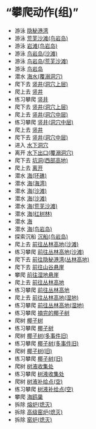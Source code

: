 # “攀爬动作(组)”  
- 游泳 [隐秘港湾](Path_BirdRockToCove.md)  
- 游泳 [荒芜沙滩(鸟岩岛)](Path_BirdRockToDesolateBeach.md)  
- 游泳 [岩滩(鸟岩岛)](Path_BirdRockToRocks.md)  
- 游泳 [鸟岩岛(沙滩)](Path_CoveToBirdRock.md)  
- 游泳 [鸟岩岛(荒芜沙滩)](Path_DesolateBeachToBirdRock.md)  
- 游泳 [鸟岩岛](Path_RocksToBirdRock.md)  
- 潜水 [海水(覆溺洞穴)](Sea_Cave.md)  
- 爬下去 [竖井(洞穴上层)](ShaftCrystalChamberToFloodedChamber.md)  
- 爬上去 [竖井](ShaftFloodedChamberToCrystalChamber.md)  
- 练习攀爬 [竖井](ShaftFloodedChamberToCrystalChamber.md)  
- 爬下去 [竖井(洞穴上层)](ShaftHighChamberToMidChamber.md)  
- 爬上去 [竖井(洞穴中层)](ShaftLowChamberToMidChamber.md)  
- 练习攀爬 [竖井(洞穴中层)](ShaftLowChamberToMidChamber.md)  
- 爬上去 [竖井](ShaftMidChamberToHighChamber.md)  
- 爬下去 [竖井(洞穴中层)](ShaftMidChamberToLowChamber.md)  
- 进入 [水下洞穴](UnderwaterEntrance.md)  
- 离开 [水下出口(覆溺洞穴)](UnderwaterExit.md)  
- 爬下去 [坑洞(西部高地)](HighlandHoleEntrance.md)  
- 爬上去 [离开](HighlandHoleExit.md)  
- 潜水 [海(环礁)](Sea_Atoll.md)  
- 潜水 [海(海湾)](Sea_Bay.md)  
- 潜水 [海(沙滩)](Sea_Beach.md)  
- 潜水 [海(沙滩)](Sea_Cove.md)  
- 潜水 [海(荒芜沙滩)](Sea_DesolateBeach.md)  
- 潜水 [海(红树林)](Sea_Mangroves.md)  
- 潜水 [海](Sea_Raft.md)  
- 潜水 [海(鸟岩岛)](Sea_Rocks.md)  
- 探索沉船 [沉船(鸟岩岛)](Shipwreck.md)  
- 爬上去 [前往丛林高地(沙滩)](Path_CoveToJungleHighlands.md)  
- 练习攀爬 [前往丛林高地(沙滩)](Path_CoveToJungleHighlands.md)  
- 爬下去 [前往隐秘港湾(丛林高地)](Path_JungleHighlandsToCove.md)  
- 爬下去 [前往山谷悬崖](Path_JungleHighlandsToValley.md)  
- 攀爬 [前往湿地悬崖](Path_JungleHighlandsToWetlands.md)  
- 爬上去 [前往丛林高地](Path_ValleyToJungleHighlands.md)  
- 练习攀爬 [前往丛林高地](Path_ValleyToJungleHighlands.md)  
- 爬上去 [前往丛林高地(湿地)](Path_WetlandsToJungleHighlands.md)  
- 练习攀爬 [前往丛林高地(湿地)](Path_WetlandsToJungleHighlands.md)  
- 练习攀爬 [摘完的椰子树](PalmTreeCleared.md)  
- 爬树 [椰子树](PalmTreeNew.md)  
- 练习攀爬 [椰子树](PalmTreeNew.md)  
- 爬树 [椰子树(多事件旧)](PalmTreeNewMultiEventOld.md)  
- 练习攀爬 [椰子树(多事件旧)](PalmTreeNewMultiEventOld.md)  
- 爬树 [椰子树(旧)](PalmTreeOld.md)  
- 练习攀爬 [椰子树(旧)](PalmTreeOld.md)  
- 爬树 [树液收集处](PalmTreeSapStation.md)  
- 练习攀爬 [树液收集处](PalmTreeSapStation.md)  
- 爬树 [树液补给点(空)](PalmTreeSapStationEmpty.md)  
- 练习攀爬 [树液补给点(空)](PalmTreeSapStationEmpty.md)  
- 攀爬 [海鸥巢](SeagullNest.md)  
- 拆除 [熔炉(熄灭)](ForgeExtinguished.md)  
- 拆除 [高级窑炉(熄灭)](KilnAdvancedExtinguished.md)  
- 拆除 [窑炉(熄灭)](KilnExtinguished.md)  


<script>document.title="“攀爬动作(组)” - 卡牌生存百科 Card Survival Wiki";</script>